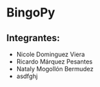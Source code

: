 # BingoPy
## Integrantes:

* Nicole Dominguez Viera
* Ricardo Márquez Pesantes
* Nataly Mogollón Bermudez
* asdfghj
